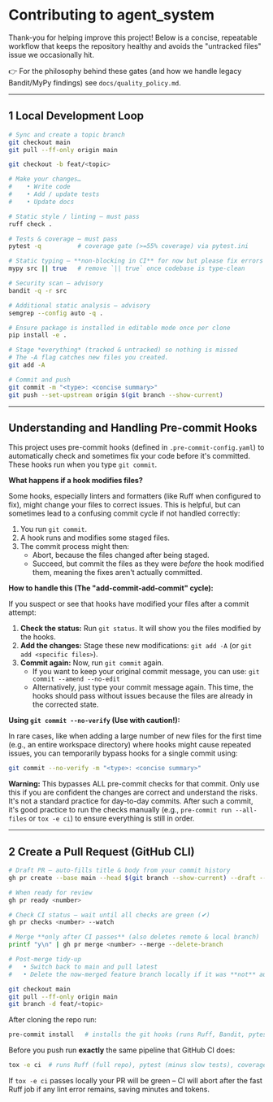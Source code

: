 # Contributing to **agent_system**

Thank-you for helping improve this project!  Below is a concise, repeatable workflow that keeps the repository healthy and avoids the "untracked files" issue we occasionally hit.

👉  For the philosophy behind these gates (and how we handle legacy Bandit/MyPy
    findings) see `docs/quality_policy.md`.

---
## 1  Local Development Loop

```bash
# Sync and create a topic branch
git checkout main
git pull --ff-only origin main

git checkout -b feat/<topic>

# Make your changes…
#    • Write code
#    • Add / update tests
#    • Update docs

# Static style / linting – must pass
ruff check .

# Tests & coverage – must pass
pytest -q          # coverage gate (>=55% coverage) via pytest.ini

# Static typing – **non-blocking in CI** for now but please fix errors locally
mypy src || true   # remove `|| true` once codebase is type-clean

# Security scan – advisory
bandit -q -r src

# Additional static analysis – advisory
semgrep --config auto -q .

# Ensure package is installed in editable mode once per clone
pip install -e .

# Stage *everything* (tracked & untracked) so nothing is missed
# The -A flag catches new files you created.
git add -A

# Commit and push
git commit -m "<type>: <concise summary>"
git push --set-upstream origin $(git branch --show-current)
```

---
## Understanding and Handling Pre-commit Hooks

This project uses pre-commit hooks (defined in `.pre-commit-config.yaml`) to automatically check and sometimes fix your code before it's committed. These hooks run when you type `git commit`.

**What happens if a hook modifies files?**

Some hooks, especially linters and formatters (like Ruff when configured to fix), might change your files to correct issues. This is helpful, but can sometimes lead to a confusing commit cycle if not handled correctly:

1.  You run `git commit`.
2.  A hook runs and modifies some staged files.
3.  The commit process might then:
    *   Abort, because the files changed after being staged.
    *   Succeed, but commit the files as they were *before* the hook modified them, meaning the fixes aren't actually committed.

**How to handle this (The "add-commit-add-commit" cycle):**

If you suspect or see that hooks have modified your files after a commit attempt:

1.  **Check the status:** Run `git status`. It will show you the files modified by the hooks.
2.  **Add the changes:** Stage these new modifications: `git add -A` (or `git add <specific files>`).
3.  **Commit again:** Now, run `git commit` again.
    *   If you want to keep your original commit message, you can use: `git commit --amend --no-edit`
    *   Alternatively, just type your commit message again.
    This time, the hooks should pass without issues because the files are already in the corrected state.

**Using `git commit --no-verify` (Use with caution!):**

In rare cases, like when adding a large number of new files for the first time (e.g., an entire workspace directory) where hooks might cause repeated issues, you can temporarily bypass hooks for a single commit using:
```bash
git commit --no-verify -m "<type>: <concise summary>"
```
**Warning:** This bypasses ALL pre-commit checks for that commit. Only use this if you are confident the changes are correct and understand the risks. It's not a standard practice for day-to-day commits. After such a commit, it's good practice to run the checks manually (e.g., `pre-commit run --all-files` or `tox -e ci`) to ensure everything is still in order.

---
## 2  Create a Pull Request (GitHub CLI)

```bash
# Draft PR – auto-fills title & body from your commit history
gh pr create --base main --head $(git branch --show-current) --draft --fill

# When ready for review
gh pr ready <number>

# Check CI status – wait until all checks are green (✔)
gh pr checks <number> --watch

# Merge **only after CI passes** (also deletes remote & local branch)
printf "y\n" | gh pr merge <number> --merge --delete-branch

# Post-merge tidy-up
#   • Switch back to main and pull latest
#   • Delete the now-merged feature branch locally if it was **not** auto-deleted

git checkout main
git pull --ff-only origin main
git branch -d feat/<topic>
```

After cloning the repo run:

```bash
pre-commit install   # installs the git hooks (runs Ruff, Bandit, pytest-quick)
```

Before you push run **exactly** the same pipeline that GitHub CI does:

```bash
tox -e ci  # runs Ruff (full repo), pytest (minus slow tests), coverage
```

If `tox -e ci` passes locally your PR will be green – CI will abort after the fast
Ruff job if any lint error remains, saving minutes and tokens.